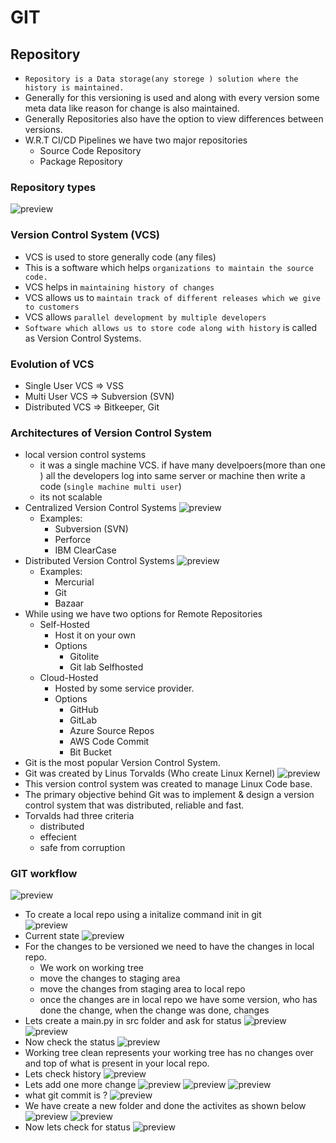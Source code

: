 # GIT

## Repository

* `Repository is a Data storage(any storege ) solution where the history is maintained.`
* Generally for this versioning is used and along with every version some meta data like reason for change is also maintained.
* Generally Repositories also have the option to view differences between versions.
* W.R.T CI/CD Pipelines we have two major repositories
  * Source Code Repository
  * Package Repository

### Repository types

  ![preview](images/git1webp.webp)

### Version Control System (VCS)

* VCS is used to store generally code (any files)
* This is a software which helps `organizations to maintain the source code.`
* VCS helps in `maintaining history of changes`
* VCS allows us to `maintain track of different releases which we give to customers`
* VCS allows `parallel development by multiple developers`
* `Software which allows us to store code along with history` is called as Version Control Systems.

### Evolution of VCS

* Single User VCS => VSS
* Multi User VCS => Subversion (SVN)
* Distributed VCS => Bitkeeper, Git
  
### Architectures of Version Control System

* local version control systems
  * it was a single machine VCS. if have many develpoers(more than one ) all the developers log into same server or machine then write a code (`single machine multi user`)
  * its not scalable
* Centralized Version Control Systems
  ![preview](images/cicd4.webp)
  * Examples:
    * Subversion (SVN)
    * Perforce
    * IBM ClearCase
* Distributed Version Control Systems
   ![preview](images/cicd5.webp)
  * Examples:
    * Mercurial
    * Git
    * Bazaar
* While using we have two options for Remote Repositories
  * Self-Hosted
    * Host it on your own 
    * Options
      * Gitolite
      * Git lab Selfhosted  
  * Cloud-Hosted
    * Hosted by some service provider.
    * Options
      * GitHub
      * GitLab
      * Azure Source Repos
      * AWS Code Commit
      * Bit Bucket 
* Git is the most popular Version Control System.
* Git was created by Linus Torvalds (Who create Linux Kernel)
  ![preview](images/git2.webp)
* This version control system was created to manage Linux Code base.
* The primary objective behind Git was to implement & design a version 
  control system that was distributed, reliable and fast.
* Torvalds had three criteria
  * distributed
  * effecient
  * safe from corruption
  
### GIT workflow

![preview](images/git6.png)

* To create a local repo using a initalize command init in git   
  ![preview](images/gitractice1.png)
* Current state
  ![preview](images/gitractice2.png)
* For the changes to be versioned we need to have the changes in local repo.
  * We work on working tree
  * move the changes to staging area
  * move the changes from staging area to local repo
  * once the changes are in local repo we have some version, who has done the change, when the change was done, changes 
* Lets create a main.py in src folder and ask for status 
  ![preview](images/gitractice3.png)
  ![preview](images/gitractice4.png)
* Now check the status
  ![preview](images/gitractice5.png)
* Working tree clean represents your working tree has no changes over and top of what is present in your local repo.
* Lets check history
  ![preview](images/gitractice6.png)
* Lets add one more change
 ![preview](images/gitractice7.png)
 ![preview](images/gitractice8.png)
 ![preview](images/gitractice9.png)
* what git commit is ?
  ![preview](images/gitractice10.png)
* We have create a new folder and done the activites as shown below
  ![preview](images/gitractice11.png)
  ![preview](images/gitractice12.png)
* Now lets check for status
  ![preview](images/gitractice13.png)
